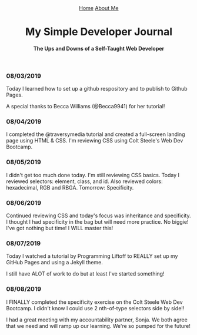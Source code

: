 
<html lang="en">
<head>
    <meta charset="UTF-8">
    <meta name="viewport" content="width=device-width, initial-scale=1.0">
    <meta http-equiv="X-UA-Compatible" content="ie=edge">
    <title>My Web Developer Journal</title>
</head>
<body>
    <header>
        <nav>
            <a href="index.html">Home</a>
            <a href="about.html">About Me</a>
        </nav>
        <h1>My Simple Developer Journal</h1>
        <h4>The Ups and Downs of a Self-Taught Web Developer</h4>
    </header>
<div>
    <h3>08/03/2019</h3>
    <p>Today I learned how to set up a github respository and to publish to Github Pages.</p>
    <p>A special thanks to Becca Williams (@Becca9941) for her tutorial!</p>
</div>
  <div>
    <h3>08/04/2019</h3>
    <p>I completed the 
@traversymedia
 tutorial and created a full-screen landing page using HTML & CSS. I'm reviewing CSS using Colt Steele's Web Dev Bootcamp.</p>
</div>
    <div>
 <h3>08/05/2019</h3>
    <p>I didn't get too much done today. I'm still reviewing CSS basics. Today I reviewed selectors: element, class, and id. Also reviewed colors: hexadecimal, RGB and RBGA. Tomorrow: Specificity.</p>
</div> 
   <div>
    <h3>08/06/2019</h3>
    <p> Continued reviewing CSS and today's focus was inheritance and specificity.  I thought I had specificity in the bag but will need more practice.  No biggie! I've got nothing but time! I WILL master this!</p>
</div>
    <div>
  <h3>08/07/2019</h3>
    <p>Today I watched a tutorial by Programming Liftoff to REALLY set up my GitHub Pages and using a Jekyll theme.</p>
  <p>I still have ALOT of work to do but at least I've started something!</p>
</div>
     <div>
  <h3>08/08/2019</h3>
    <p>I FINALLY completed the specificity exercise on the Colt Steele Web Dev Bootcamp. I didn't know I could use 2 nth-of-type selectors side by side!!</p>
  <p>I had a great meeting with my accountability partner, Sonja. We both agree that we need and will ramp up our learning. We're so pumped for the future!</p>
</div>


</body>
</html>
